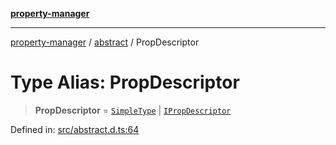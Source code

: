 [**property-manager**](../../README.md)

***

[property-manager](../../modules.md) / [abstract](../README.md) / PropDescriptor

# Type Alias: PropDescriptor

> **PropDescriptor** = [`SimpleType`](SimpleType.md) \| [`IPropDescriptor`](../interfaces/IPropDescriptor.md)

Defined in: [src/abstract.d.ts:64](https://github.com/snowyu/property-manager.js/blob/7cecb27374754b743733e81c6027a17dd0c349c2/src/abstract.d.ts#L64)
